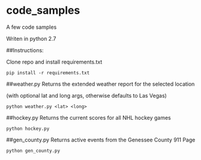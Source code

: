 # code_samples
A few code samples

Writen in python 2.7

##Instructions:

Clone repo and install requirements.txt

 `pip install -r requirements.txt`
 

##weather.py 
Returns the extended weather report for the selected location


(with optional lat and long args, otherwise defaults to Las Vegas)

`python weather.py <lat> <long>`


##hockey.py 
Returns the current scores for all NHL hockey games

`python hockey.py`

##gen_county.py
Returns active events from the Genessee County 911 Page

`python gen_county.py`